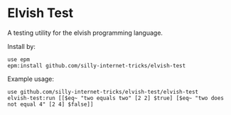 # Elvish Test

A testing utility for the elvish programming language.

Install by:

```Elvish
use epm
epm:install github.com/silly-internet-tricks/elvish-test
```

Example usage:

```Elvish
use github.com/silly-internet-tricks/elvish-test/elvish-test
elvish-test:run [[$eq~ "two equals two" [2 2] $true] [$eq~ "two does not equal 4" [2 4] $false]]
```

